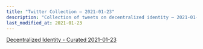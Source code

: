 ```yaml
---
title: "Twitter Collection – 2021-01-23"
description: "Collection of tweets on decentralized identity – 2021-01-23"
last_modified_at: 2021-01-23
---
```



<a class="twitter-timeline" href="https://twitter.com/DecentralizeID/timelines/1353017099522891779">Decentralized Identity - Curated 2021-01-23</a> <script async src="https://platform.twitter.com/widgets.js" charset="utf-8"></script>